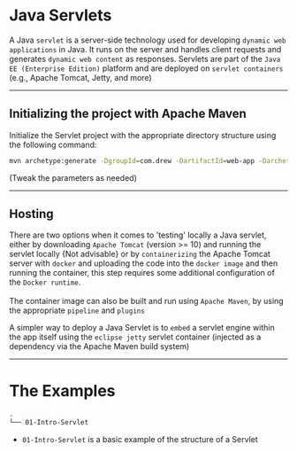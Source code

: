 # Java Servlets

A Java `servlet` is a server-side technology used for developing `dynamic web applications` in Java. It runs on the server and handles client requests and generates `dynamic web content` as responses. Servlets are part of the `Java EE (Enterprise Edition)` platform and are deployed on `servlet containers` (e.g., Apache Tomcat, Jetty, and more)

----

## Initializing the project with Apache Maven


Initialize the Servlet project with the appropriate directory structure using the following command: 

```bash
mvn archetype:generate -DgroupId=com.drew -DartifactId=web-app -DarchetypeArtifactId=maven-archetype-webapp -DinteractiveMode=false
```

(Tweak the parameters as needed)

----

## Hosting

There are two options when it comes to 'testing' locally a Java servlet, either by downloading `Apache Tomcat` (version >= 10) and running the servlet locally {Not advisable} or by `containerizing` the Apache Tomcat server with `docker` and uploading the code into the `docker image` and then running the container, this step requires some additional configuration of the `Docker runtime`.
<br>
<br>
The container image can also be built and run using `Apache Maven`, by using the appropriate `pipeline` and `plugins`

A simpler way to deploy a Java Servlet is to `embed` a servlet engine within the app itself using the `eclipse jetty` servlet container (injected as a dependency via the Apache Maven build system)

----

# The Examples

```bash
.
└── 01-Intro-Servlet
```

- `01-Intro-Servlet` is a basic example of the structure of a Servlet
